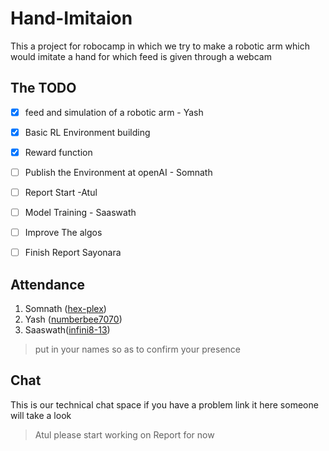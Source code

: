 # Hand-Imitaion
This a project for robocamp in which we try to make a robotic arm which would imitate a hand for which feed is given through a webcam

## The TODO
- [X] feed and simulation of a robotic arm - Yash 
- [X] Basic RL Environment building
- [X] Reward function
- [ ] Publish the Environment at openAI - Somnath
- [ ] Report Start -Atul 
- [ ] Model Training - Saaswath
- [ ] Improve The algos
- [ ] Finish Report 
Sayonara


## Attendance
1. Somnath ([hex-plex](https://github.com/hex-plex))
2. Yash ([numberbee7070](https://github.com/numberbee7070))
3. Saaswath([infini8-13](https://github.com/infini8-13))
>put in your names so as to confirm your presence
## Chat
This is our technical chat space if you have a problem link it here someone will take a look
> Atul please start working on Report for now 
